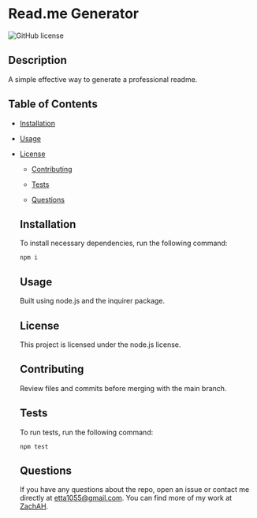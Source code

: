 # Read.me Generator
  ![GitHub license](https://img.shields.io/badge/license-node.js-blue.svg)
  
  ## Description
  
  A simple effective way to generate a professional readme.
  
  ## Table of Contents 
  
  * [Installation](#installation)
  
  * [Usage](#usage)
  
* [License](#license)

  * [Contributing](#contributing)
  
  * [Tests](#tests)
  
  * [Questions](#questions)
  
  ## Installation
  
  To install necessary dependencies, run the following command:
  
  ```
  npm i
  ```
  
  ## Usage
  
  Built using node.js and the inquirer package.
  
  ## License
  
  This project is licensed under the node.js license.
    
  ## Contributing
  
  Review files and commits before merging with the main branch.
  
  ## Tests
  
  To run tests, run the following command:
  
  ```
  npm test
  ```
  
  ## Questions
  
  If you have any questions about the repo, open an issue or contact me directly at etta1055@gmail.com. You can find more of my work at [ZachAH](https://github.com/ZachAH/).
  
  
